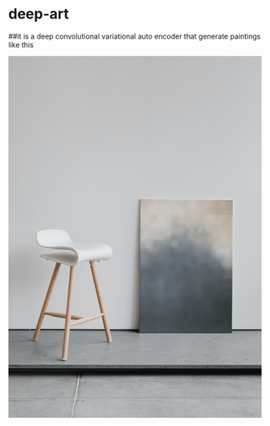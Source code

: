 # deep-art
##it is a deep convolutional variational auto encoder that generate paintings like this



![App Screenshot](https://github.com/amine-ziad-ounnoughene/deep-art/blob/f5bab8b60a39ce7e745847dab629d3158f95aa90/smartmockups_ktbnw2ve.jpg)
